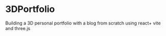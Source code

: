 # 3DPortfolio
Building a 3D personal portfolio with a blog from scratch using react+ vite and three.js
